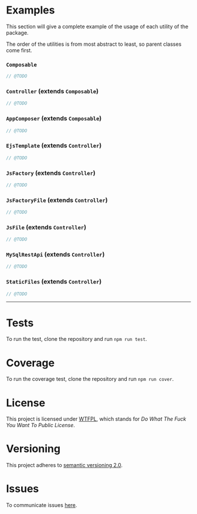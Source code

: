 
# Examples

This section will give a complete example of the usage of each utility of the package.

The order of the utilities is from most abstract to least, so parent classes come first.

### `Composable`

```js
// @TODO
```

### `Controller` (extends `Composable`)

```js
// @TODO
```

### `AppComposer` (extends `Composable`)

```js
// @TODO
```

### `EjsTemplate` (extends `Controller`)

```js
// @TODO
```

### `JsFactory` (extends `Controller`)

```js
// @TODO
```

### `JsFactoryFile` (extends `Controller`)

```js
// @TODO
```

### `JsFile` (extends `Controller`)

```js
// @TODO
```

### `MySqlRestApi` (extends `Controller`)

```js
// @TODO
```

### `StaticFiles` (extends `Controller`)

```js
// @TODO
```

----------------

# Tests

To run the test, clone the repository and run `npm run test`.

# Coverage

To run the coverage test, clone the repository and run `npm run cover`.

# License

This project is licensed under [WTFPL](https://es.wikipedia.org/wiki/WTFPL), which stands for *Do What The Fuck You Want To Public License*.

# Versioning

This project adheres to [semantic versioning 2.0](https://semver.org/).

# Issues

To communicate issues [here](https://github.com/allnulled/javadoc/issues/new).